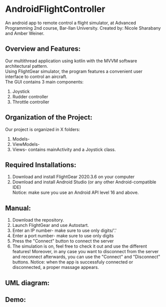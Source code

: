 # AndroidFlightController
An android app to remote control a flight simulator, at Advanced Programming 2nd course, Bar-Ilan University.
Created by: Nicole Sharabany and Amber Weiner.

## Overview and Features:
Our multithread application using kotlin with the MVVM software architectural pattern.  
Using FlightGear simulator, the program features a convenient user interface to control an aircraft.  
The GUI contains 3 main components: 
1. Joystick
2. Rudder controller
3. Throttle controller

## Organization of the Project:
Our project is organized in X folders:
1. Models- 
2. ViewModels- 
3. Views- contains mainActivity and a Joystick class.

## Required Installations:
1. Download and install FlightGear 2020.3.6 on your computer
2. Download and install Android Studio (or any other Android-compatible IDE)  
Notice: make sure you use an Android API level 16 and above.

## Manual:
1. Download the repository.
2. Launch FlightGear and use Autostart.
3. Enter an IP number- make sure to use only digits/'.'
4. Enter a port number- make sure to use only digits
5. Press the "Connect" button to connect the server
6. The simulation is on, feel free to check it out and use the different features!
Moreover, in any case you want to disconnect from the server and reconnect afterwards, you can use the "Connect" and "Disconnect" buttons.
Notice: when the app is successfuly connected or disconnected, a proper massage appears.

## UML diagram:

## Demo:


